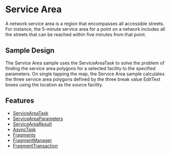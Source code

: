 # Service Area
 A network service area is a region that encompasses all accessible streets. For instance, the 5-minute service area for a point on a network includes all the streets that can be reached within five minutes from that point.

## Sample Design
The Service Area sample uses the ServiceAreaTask to solve the problem of finding the service area polygons for a selected facility to the specified parameters.  On single tapping the map, the Service Area sample calculates the three service area polygons defined by the three break value EditText boxes using the location as the source facility.  

## Features
* [ServiceAreaTask](https://developers.arcgis.com/android/api-reference/reference/com/esri/core/tasks/na/ServiceAreaTask.html)
* [ServiceAreaParameters](https://developers.arcgis.com/android/api-reference/reference/com/esri/core/tasks/na/ServiceAreaParameters.html)
* [ServiceAreaResult](https://developers.arcgis.com/android/api-reference/reference/com/esri/core/tasks/na/ServiceAreaResult.html)
* [AsyncTask](http://developer.android.com/reference/android/os/AsyncTask.html)
* [Fragments](http://developer.android.com/guide/components/fragments.html)
* [FragmentManager](http://developer.android.com/reference/android/app/FragmentManager.html)
* [FragmentTransaction](http://developer.android.com/reference/android/app/FragmentTransaction.html)
